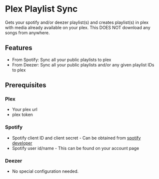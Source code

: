 # Plex Playlist Sync

Gets your spotify and/or deezer playlist(s) and creates playlist(s) in plex with media already available on your plex. This DOES NOT download any songs from anywhere.

## Features
* From Spotify: Sync all your public playlists to plex
* From Deezer: Sync all your public playlists and/or any given playlist IDs to plex

## Prerequisites
### Plex
* Your plex url
* plex token

### Spotify
* Spotify client ID and client secret - Can be obtained from [spotify developer](https://developer.spotify.com/dashboard/login)
* Spotify user id/name - This can be found on your account page

### Deezer
* No special configuration needed.
